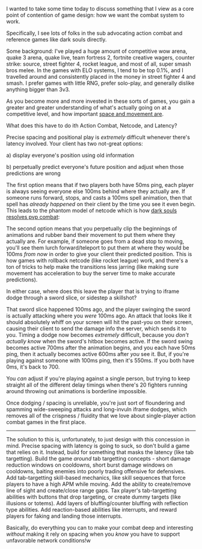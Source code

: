 I wanted to take some time today to discuss something that I view as a core
point of contention of game design: how we want the combat system to work.

Specifically, I see lots of folks in the sub advocating action combat and
reference games like dark souls directly.

Some background: I've played a huge amount of competitive wow arena, quake 3
arena, quake live, team fortress 2, fortnite creative wagers, counter strike:
source, street fighter 4, rocket league, and most of all, super smash bros
melee. In the games with ELO systems, I tend to be top 0.1%, and I travelled
around and consistently placed in the money in street fighter 4 and smash. I
prefer games with little RNG, prefer solo-play, and generally dislike anything
bigger than 3v3.

As you become more and more invested in these sorts of games, you gain a
greater and greater understanding of what's actually going on at a competitive
level, and how important [space and movement
are](https://youtu.be/Lr797uB41WU?t=45).

What does this have to do ith Action Combat, Netcode, and Latency?

Precise spacing and positional play is *extremely* difficult whenever there's
latency involved. Your client has two not-great options:

a) display everyone's position using old information

b) perpetually predict everyone's future position and adjust when those
predictions are wrong

The first option means that if two players both have 50ms ping, each player is
always seeing everyone else 100ms behind where they actually are. If someone
runs forward, stops, and casts a 100ms spell animation, then that spell has
*already happened* on their client by the time you see it even begin. This
leads to the phantom model of netcode which is how [dark souls resolves pvp
combat](https://youtu.be/XiFzQLUA1oA): 

The second option means that you perpetually clip the beginnings of animations
and rubber band their movement to put them where they actually are. For
example, if someone goes from a dead stop to moving, you'll see them lurch
forward/teleport to put them at where they would be 100ms *from now* in order
to give your client their predicted position. This is how games with rollback
netcode (like rocket league) work, and there's a ton of tricks to help make the
transitions less jarring (like making sure movement has acceleration to buy the
server time to make accurate predictions).

In either case, where does this leave the player that is trying to iframe dodge
through a sword slice, or sidestep a skillshot?

That sword slice happened 100ms ago, and the player swinging the sword is
actually attacking where you *were* 100ms ago. An attack that looks like it
should absolutely whiff on your screen will hit the past-you on their screen,
causing their client to send the damage info the server, which sends it to you.
Timing a dodge now becomes *extremely* difficult, because you *don't actually
know* when the sword's hitbox becomes active. If the sword swing becomes active
700ms after the animation begins, and you each have 50ms ping, then it actually
becomes active 600ms after *you* see it. But, if you're playing against someone
with 100ms ping, then it's 550ms. If you both have 0ms, it's back to 700.

You *can* adjust if you're playing against a single person, but trying to keep
straight all of the different delay timings when there's 20 fighters running
around throwing out animations is borderline impossible.

Once dodging / spacing is unreliable, you're just sort of floundering and
spamming wide-sweeping attacks and long-invuln iframe dodges, which removes all
of the crispness / fluidity that we love about single-player action combat
games in the first place.

-----

The solution to this is, unfortunately, to just design with this concession in
mind. Precise spacing with latency is going to suck, so don't build a game that
relies on it. Instead, build for something that masks the latency (like tab
targetting). Build the game *around* tab targetting concepts - short damage
reduction windows on cooldowns, short burst damage windows on cooldowns,
baiting enemies into poorly trading offensive for defensives. Add
tab-targetting skill-based mechanics, like skill sequences that force players
to have a high APM while moving. Add the ability to create/remove line of sight
and create/close range gaps. Tax player's tab-targetting abilities with buttons
that drop targeting, or create dummy targets (like illusions or totems). Add
layers of bluffing/counter bluffing with reflection type abilities. Add
reaction-based abilities like interrupts, and reward players for faking and
landing those interrupts.

Basically, do everything you can to make your combat deep and interesting
*without* making it rely on spacing when you *know* you have to support
unfavorable network conditions!w
